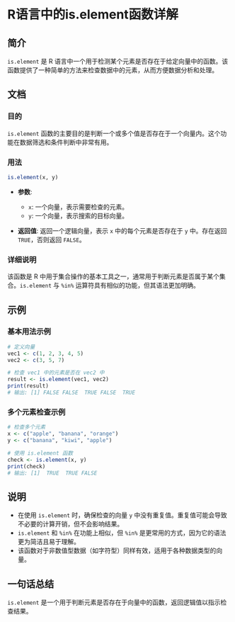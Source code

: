 <!--
Meta Description: # R语言中的is.element函数详解 ## 简介 `is.element` 是 R 语言中一个用于检测某个元素是否存在于给定向量中的函数。该函数提供了一种简单的方法来检查数据中的元素，从而方便数据分析和处理。 ## 文档 ### 目的 `is.element` 函数的主要目的是判断一个或多个值...
Meta Keywords: element, true, false, vec1, vec2
-->

# R语言中的is.element函数详解

## 简介
`is.element` 是 R 语言中一个用于检测某个元素是否存在于给定向量中的函数。该函数提供了一种简单的方法来检查数据中的元素，从而方便数据分析和处理。

## 文档
### 目的
`is.element` 函数的主要目的是判断一个或多个值是否存在于一个向量内。这个功能在数据筛选和条件判断中非常有用。

### 用法
```R
is.element(x, y)
```

- **参数**:
  - `x`: 一个向量，表示需要检查的元素。
  - `y`: 一个向量，表示搜索的目标向量。

- **返回值**:
  返回一个逻辑向量，表示 `x` 中的每个元素是否存在于 `y` 中。存在返回 `TRUE`，否则返回 `FALSE`。

### 详细说明
该函数是 R 中用于集合操作的基本工具之一，通常用于判断元素是否属于某个集合。`is.element` 与 `%in%` 运算符具有相似的功能，但其语法更加明确。

## 示例
### 基本用法示例
```R
# 定义向量
vec1 <- c(1, 2, 3, 4, 5)
vec2 <- c(3, 5, 7)

# 检查 vec1 中的元素是否在 vec2 中
result <- is.element(vec1, vec2)
print(result)
# 输出: [1] FALSE FALSE  TRUE FALSE  TRUE
```

### 多个元素检查示例
```R
# 检查多个元素
x <- c("apple", "banana", "orange")
y <- c("banana", "kiwi", "apple")

# 使用 is.element 函数
check <- is.element(x, y)
print(check)
# 输出: [1]  TRUE  TRUE FALSE
```

## 说明
- 在使用 `is.element` 时，确保检查的向量 `y` 中没有重复值。重复值可能会导致不必要的计算开销，但不会影响结果。
- `is.element` 和 `%in%` 在功能上相似，但 `%in%` 是更常用的方式，因为它的语法更为简洁且易于理解。
- 该函数对于非数值型数据（如字符型）同样有效，适用于各种数据类型的向量。

## 一句话总结
`is.element` 是一个用于判断元素是否存在于向量中的函数，返回逻辑值以指示检查结果。